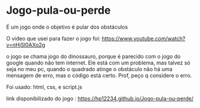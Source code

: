 # Jogo-pula-ou-perde
É um jogo onde o objetivo é pular dos obstáculos

O video que usei para fazer o jogo foi:
https://www.youtube.com/watch?v=nHjSl0AXo2g

o jogo se chama jogo do dinossauro, porque é parecido com o jogo do google quando não tem internet.
Ele está com um problema, mas talvez só seja no meu pc, quando o quadrado atinge o obstáculo não há uma mensagem de erro, mas o código está certo. Prof, peço q considere o erro.

Foi usado: html, css, e script.js

link disponibilizado do jogo : https://hp12234.github.io/Jogo-pula-ou-perde/
